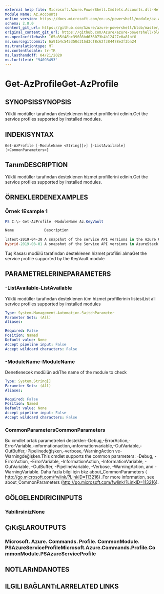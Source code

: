 ```yaml
---
external help file: Microsoft.Azure.PowerShell.Cmdlets.Accounts.dll-Help.xml
Module Name: Az.Accounts
online version: https://docs.microsoft.com/en-us/powershell/module/az.accounts/get-azprofile
schema: 2.0.0
content_git_url: https://github.com/Azure/azure-powershell/blob/master/src/Accounts/Accounts/help/Get-AzProfile.md
original_content_git_url: https://github.com/Azure/azure-powershell/blob/master/src/Accounts/Accounts/help/Get-AzProfile.md
ms.openlocfilehash: 165a85f48bc39608bd636073b4b12427e0a81bf0
ms.sourcegitcommit: 6a91b4c545350d316d3cf8c62f384478e3f3ba24
ms.translationtype: MT
ms.contentlocale: tr-TR
ms.lasthandoff: 04/21/2020
ms.locfileid: "94098493"
---
```

# <span data-ttu-id="04ba4-101">Get-AzProfile</span><span class="sxs-lookup"><span data-stu-id="04ba4-101">Get-AzProfile</span></span>

## <span data-ttu-id="04ba4-102">SYNOPSIS</span><span class="sxs-lookup"><span data-stu-id="04ba4-102">SYNOPSIS</span></span>
<span data-ttu-id="04ba4-103">Yüklü modüller tarafından desteklenen hizmet profillerini edinin.</span><span class="sxs-lookup"><span data-stu-id="04ba4-103">Get the service profiles supported by installed modules.</span></span>

## <span data-ttu-id="04ba4-104">INDEKI</span><span class="sxs-lookup"><span data-stu-id="04ba4-104">SYNTAX</span></span>

```
Get-AzProfile [-ModuleName <String[]>] [-ListAvailable] [<CommonParameters>]
```

## <span data-ttu-id="04ba4-105">Tanım</span><span class="sxs-lookup"><span data-stu-id="04ba4-105">DESCRIPTION</span></span>
<span data-ttu-id="04ba4-106">Yüklü modüller tarafından desteklenen hizmet profillerini edinin.</span><span class="sxs-lookup"><span data-stu-id="04ba4-106">Get the service profiles supported by installed modules.</span></span>

## <span data-ttu-id="04ba4-107">ÖRNEKLERDEN</span><span class="sxs-lookup"><span data-stu-id="04ba4-107">EXAMPLES</span></span>

### <span data-ttu-id="04ba4-108">Örnek 1</span><span class="sxs-lookup"><span data-stu-id="04ba4-108">Example 1</span></span>
```powershell
PS C:\> Get-AzProfile -ModuleName Az.KeyVault

Name              Description
----              -----------
latest-2019-04-30 A snapshot of the service API versions in the Azure Global Cloud. This profile was defined in April 2019.
hybrid-2019-03-01 A snapshot of the Service API versions in AzureStack, Azure Sovereign clouds, and the Azure Global Cloud. This profile was defined                    in March 2019.
```

<span data-ttu-id="04ba4-109">Tuş Kasası modülü tarafından desteklenen hizmet profilini alma</span><span class="sxs-lookup"><span data-stu-id="04ba4-109">Get the service profile supported by the KeyVault module</span></span>

## <span data-ttu-id="04ba4-110">PARAMETRELERINE</span><span class="sxs-lookup"><span data-stu-id="04ba4-110">PARAMETERS</span></span>

### <span data-ttu-id="04ba4-111">-ListAvailable</span><span class="sxs-lookup"><span data-stu-id="04ba4-111">-ListAvailable</span></span>
<span data-ttu-id="04ba4-112">Yüklü modüller tarafından desteklenen tüm hizmet profillerinin listesi</span><span class="sxs-lookup"><span data-stu-id="04ba4-112">List all service profiles supported by installed modules</span></span>

```yaml
Type: System.Management.Automation.SwitchParameter
Parameter Sets: (All)
Aliases:

Required: False
Position: Named
Default value: None
Accept pipeline input: False
Accept wildcard characters: False
```

### <span data-ttu-id="04ba4-113">-ModuleName</span><span class="sxs-lookup"><span data-stu-id="04ba4-113">-ModuleName</span></span>
<span data-ttu-id="04ba4-114">Denetlenecek modülün adı</span><span class="sxs-lookup"><span data-stu-id="04ba4-114">The name of the module to check</span></span>

```yaml
Type: System.String[]
Parameter Sets: (All)
Aliases:

Required: False
Position: Named
Default value: None
Accept pipeline input: False
Accept wildcard characters: False
```

### <span data-ttu-id="04ba4-115">CommonParameters</span><span class="sxs-lookup"><span data-stu-id="04ba4-115">CommonParameters</span></span>
<span data-ttu-id="04ba4-116">Bu cmdlet ortak parametreleri destekler:-Debug,-ErrorAction,-ErrorVariable,-ınformationaction,-ınformationvariable,-OutVariable,-OutBuffer,-Pipelinedeğişken,-verbose,-WarningAction ve-Warningdeğişken.</span><span class="sxs-lookup"><span data-stu-id="04ba4-116">This cmdlet supports the common parameters: -Debug, -ErrorAction, -ErrorVariable, -InformationAction, -InformationVariable, -OutVariable, -OutBuffer, -PipelineVariable, -Verbose, -WarningAction, and -WarningVariable.</span></span> <span data-ttu-id="04ba4-117">Daha fazla bilgi için bkz about_CommonParameters ( http://go.microsoft.com/fwlink/?LinkID=113216) .</span><span class="sxs-lookup"><span data-stu-id="04ba4-117">For more information, see about_CommonParameters (http://go.microsoft.com/fwlink/?LinkID=113216).</span></span>

## <span data-ttu-id="04ba4-118">GÖLGELENDIRICI</span><span class="sxs-lookup"><span data-stu-id="04ba4-118">INPUTS</span></span>

### <span data-ttu-id="04ba4-119">Yabilirsiniz</span><span class="sxs-lookup"><span data-stu-id="04ba4-119">None</span></span>

## <span data-ttu-id="04ba4-120">ÇıKıŞLAR</span><span class="sxs-lookup"><span data-stu-id="04ba4-120">OUTPUTS</span></span>

### <span data-ttu-id="04ba4-121">Microsoft. Azure. Commands. Profile. CommonModule. PSAzureServiceProfile</span><span class="sxs-lookup"><span data-stu-id="04ba4-121">Microsoft.Azure.Commands.Profile.CommonModule.PSAzureServiceProfile</span></span>

## <span data-ttu-id="04ba4-122">NOTLARıNDA</span><span class="sxs-lookup"><span data-stu-id="04ba4-122">NOTES</span></span>

## <span data-ttu-id="04ba4-123">ILGILI BAĞLANTıLAR</span><span class="sxs-lookup"><span data-stu-id="04ba4-123">RELATED LINKS</span></span>
